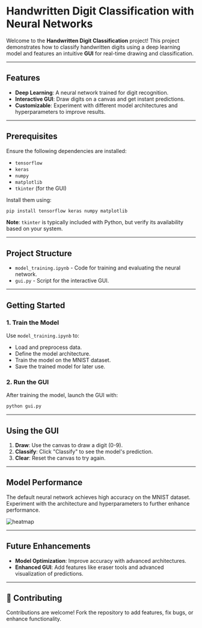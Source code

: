#  Handwritten Digit Classification with Neural Networks

Welcome to the **Handwritten Digit Classification** project! This project demonstrates how to classify handwritten digits using a deep learning model and features an intuitive **GUI** for real-time drawing and classification.

---

## Features

- **Deep Learning**: A neural network trained for digit recognition.
- **Interactive GUI**: Draw digits on a canvas and get instant predictions.
- **Customizable**: Experiment with different model architectures and hyperparameters to improve results.

---

## Prerequisites

Ensure the following dependencies are installed:

- `tensorflow`
- `keras`
- `numpy`
- `matplotlib`
- `tkinter` (for the GUI)

Install them using:

```bash
pip install tensorflow keras numpy matplotlib
```

**Note**: `tkinter` is typically included with Python, but verify its availability based on your system.

---

## Project Structure

- `model_training.ipynb` - Code for training and evaluating the neural network.
- `gui.py` - Script for the interactive GUI.

---

## Getting Started

### 1. **Train the Model**

Use `model_training.ipynb` to:

- Load and preprocess data.
- Define the model architecture.
- Train the model on the MNIST dataset.
- Save the trained model for later use.

### 2. **Run the GUI**

After training the model, launch the GUI with:

```bash
python gui.py
```

---

## Using the GUI

1. **Draw**: Use the canvas to draw a digit (0-9).
2. **Classify**: Click "Classify" to see the model's prediction.
3. **Clear**: Reset the canvas to try again.

---

## Model Performance

The default neural network achieves high accuracy on the MNIST dataset. Experiment with the architecture and hyperparameters to further enhance performance.

![heatmap](https://github.com/user-attachments/assets/79056525-d0c1-4c6c-84fb-e6ae82bba146)


---

## Future Enhancements

- **Model Optimization**: Improve accuracy with advanced architectures.
- **Enhanced GUI**: Add features like eraser tools and advanced visualization of predictions.

---

## 🤝 Contributing

Contributions are welcome! Fork the repository to add features, fix bugs, or enhance functionality.
